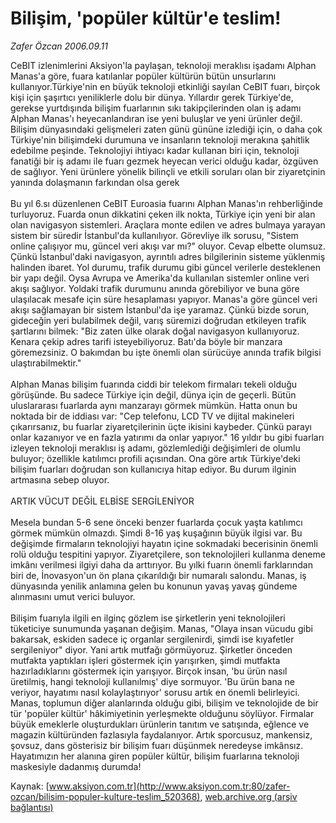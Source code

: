 # Bilişim, 'popüler kültür'e teslim!

*Zafer Özcan 2006.09.11*

<div class="pNewsDetailMainContent ctx_content" itemprop="articleBody">
 CeBIT izlenimlerini Aksiyon'la paylaşan, teknoloji meraklısı işadamı Alphan Manas'a göre, fuara katılanlar popüler kültürün bütün unsurlarını kullanıyor.Türkiye'nin en büyük teknoloji etkinliği sayılan CeBIT fuarı, birçok kişi için şaşırtıcı yeniliklerle dolu bir dünya. Yıllardır gerek Türkiye'de, gerekse yurtdışında bilişim fuarlarının sıkı takipçilerinden olan iş adamı Alphan Manas'ı heyecanlandıran ise yeni buluşlar ve yeni ürünler değil. Bilişim dünyasındaki gelişmeleri zaten günü gününe izlediği için, o daha çok Türkiye'nin bilişimdeki durumuna ve insanların teknoloji merakına şahitlik edebilme peşinde. Teknolojiyi ihtiyacı kadar kullanan biri için, teknoloji fanatiği bir iş adamı ile fuarı gezmek heyecan verici olduğu kadar, özgüven de sağlıyor. Yeni ürünlere yönelik bilinçli ve etkili soruları olan bir ziyaretçinin yanında dolaşmanın farkından olsa gerek
 <br/>
 <br/>
 Bu yıl 6.sı düzenlenen CeBIT Euroasia fuarını Alphan Manas'ın rehberliğinde turluyoruz. Fuarda onun dikkatini çeken ilk nokta, Türkiye için yeni bir alan olan navigasyon sistemleri. Araçlara monte edilen ve adres bulmaya yarayan sistem bir süredir İstanbul'da kullanılıyor. Görevliye ilk sorusu, "Sistem online çalışıyor mu, güncel veri akışı var mı?" oluyor. Cevap elbette olumsuz. Çünkü İstanbul'daki navigasyon, ayrıntılı adres bilgilerinin sisteme yüklenmiş halinden ibaret. Yol durumu, trafik durumu gibi güncel verilerle desteklenen bir yapı değil. Oysa Avrupa ve Amerika'da kullanılan sistemler online veri akışı sağlıyor. Yoldaki trafik durumunu anında görebiliyor ve buna göre ulaşılacak mesafe için süre hesaplaması yapıyor. Manas'a göre güncel veri akışı sağlamayan bir sistem İstanbul'da işe yaramaz. Çünkü bizde sorun, gideceğin yeri bulabilmek değil, varış süremizi doğrudan etkileyen trafik şartlarını bilmek: "Biz zaten ülke olarak doğal navigasyon kullanıyoruz. Kenara çekip adres tarifi isteyebiliyoruz. Batı'da böyle bir manzara göremezsiniz. O bakımdan bu işte önemli olan sürücüye anında trafik bilgisi ulaştırabilmektir."
 <br/>
 <br/>
 Alphan Manas bilişim fuarında ciddi bir telekom firmaları tekeli olduğu görüşünde. Bu sadece Türkiye için değil, dünya için de geçerli. Bütün uluslararası fuarlarda aynı manzarayı görmek mümkün. Hatta onun bu noktada bir de iddiası var: "Cep telefonu, LCD TV ve dijital makineleri çıkarırsanız, bu fuarlar ziyaretçilerinin üçte ikisini kaybeder. Çünkü parayı onlar kazanıyor ve en fazla yatırımı da onlar yapıyor." 16 yıldır bu gibi fuarları izleyen teknoloji meraklısı iş adamı, gözlemlediği değişimleri de olumlu buluyor; özellikle katılımcı profili açısından. Ona göre artık Türkiye'deki bilişim fuarları doğrudan son kullanıcıya hitap ediyor. Bu durum ilginin artmasına sebep oluyor.
 <br/>
 <br/>
 ARTIK VÜCUT DEĞİL ELBİSE SERGİLENİYOR
 <br/>
 <br/>
 Mesela bundan 5-6 sene önceki benzer fuarlarda çocuk yaşta katılımcı görmek mümkün olmazdı. Şimdi 8-16 yaş kuşağının büyük ilgisi var. Bu değişimde firmaların teknolojiyi hayatın içine sokmadaki becerisinin önemli rolü olduğu tespitini yapıyor. Ziyaretçilere, son teknolojileri kullanma deneme imkânı verilmesi ilgiyi daha da arttırıyor. Bu yılki fuarın önemli farklarından biri de, İnovasyon'un ön plana çıkarıldığı bir numaralı salondu. Manas, iş dünyasında yenilik anlamına gelen bu konunun yavaş yavaş gündeme alınmasını umut verici buluyor.
 <br/>
 <br/>
 Bilişim fuarıyla ilgili en ilginç gözlem ise şirketlerin yeni teknolojileri tüketiciye sunumunda yaşanan değişim. Manas, "Olaya insan vücudu gibi bakarsak, eskiden sadece iç organlar sergilenirdi, şimdi ise kıyafetler sergileniyor" diyor. Yani artık mutfağı görmüyoruz. Şirketler önceden mutfakta yaptıkları işleri göstermek için yarışırken, şimdi mutfakta hazırladıklarını göstermek için yarışıyor. Birçok insan, 'bu ürün nasıl üretilmiş, hangi teknoloji kullanılmış' diye sormuyor. 'Bu ürün bana ne veriyor, hayatımı nasıl kolaylaştırıyor' sorusu artık en önemli belirleyici. Manas, toplumun diğer alanlarında olduğu gibi, bilişim ve teknolojide de bir tür 'popüler kültür' hâkimiyetinin yerleşmekte olduğunu söylüyor. Firmalar büyük emeklerle oluşturdukları ürünlerin tanıtım ve satışında, eğlence ve magazin kültüründen fazlasıyla faydalanıyor. Artık sporcusuz, mankensiz, şovsuz, dans gösterisiz bir bilişim fuarı düşünmek neredeyse imkânsız. Hayatımızın her alanına giren popüler kültür, bilişim fuarlarına teknoloji maskesiyle dadanmış durumda!
 <br/>
</div>


Kaynak: [www.aksiyon.com.tr](http://www.aksiyon.com.tr:80/zafer-ozcan/bilisim-populer-kulture-teslim_520368), [web.archive.org (arşiv bağlantısı)](http://web.archive.org/web/20151025085556/http://www.aksiyon.com.tr:80/zafer-ozcan/bilisim-populer-kulture-teslim_520368)
